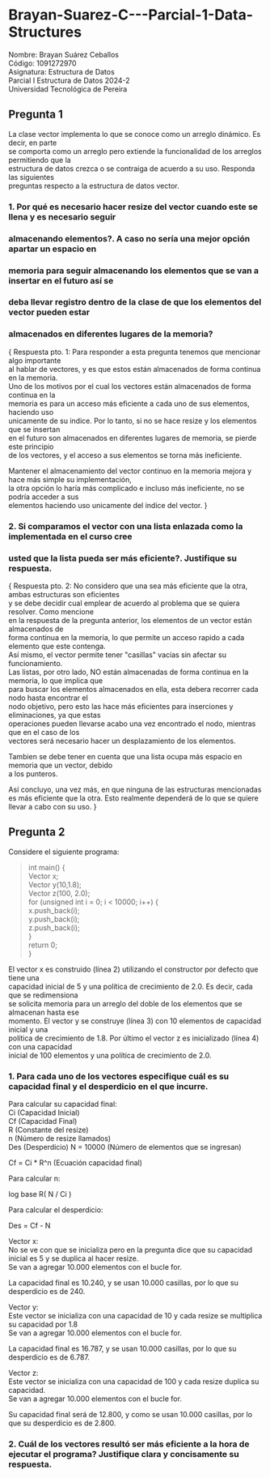 # Brayan-Suarez-C---Parcial-1-Data-Structures

Nombre: Brayan Suárez Ceballos  
Código: 1091272970  
Asignatura: Estructura de Datos  
Parcial I Estructura de Datos 2024-2  
Universidad Tecnológica de Pereira  


## Pregunta 1 
  
La clase vector implementa lo que se conoce como un arreglo dinámico. Es decir, en parte  
se comporta como un arreglo pero extiende la funcionalidad de los arreglos permitiendo que la  
estructura de datos crezca o se contraiga de acuerdo a su uso. Responda las siguientes  
preguntas respecto a la estructura de datos vector.  
  
### 1. Por qué es necesario hacer resize del vector cuando este se llena y es necesario seguir  
### almacenando elementos?. A caso no sería una mejor opción apartar un espacio en  
### memoria para seguir almacenando los elementos que se van a insertar en el futuro así se  
### deba llevar registro dentro de la clase de que los elementos del vector pueden estar  
### almacenados en diferentes lugares de la memoria?

{ Respuesta pto. 1: Para responder a esta pregunta tenemos que mencionar algo importante  
al hablar de vectores, y es que estos están almacenados de forma continua en la memoria.  
Uno de los motivos por el cual los vectores están almacenados de forma continua en la  
memoria es para un acceso más eficiente a cada uno de sus elementos, haciendo uso  
unicamente de su indice. Por lo tanto, si no se hace resize y los elementos que se insertan  
en el futuro son almacenados en diferentes lugares de memoria, se pierde este principio  
de los vectores, y el acceso a sus elementos se torna más ineficiente.  

Mantener el almacenamiento del vector continuo en la memoria mejora y hace más simple su implementación,  
la otra opción lo haría más complicado e incluso más ineficiente, no se podría acceder a sus  
elementos haciendo uso unicamente del indice del vector. }
  
### 2. Si comparamos el vector con una lista enlazada como la implementada en el curso cree 
### usted que la lista pueda ser más eficiente?. Justifique su respuesta.  
  
{ Respuesta pto. 2: No considero que una sea más eficiente que la otra, ambas estructuras son eficientes  
y se debe decidir cual emplear de acuerdo al problema que se quiera resolver.  Como mencione  
en la respuesta de la pregunta anterior, los elementos de un vector están almacenados de  
forma continua en la memoria, lo que permite un acceso rapido a cada elemento que este contenga.  
Así mismo, el vector permite tener "casillas" vacías sin afectar su funcionamiento.  
Las listas, por otro lado, NO están almacenadas de forma continua en la memoria, lo que implica que  
para buscar los elementos almacenados en ella, esta debera recorrer cada nodo hasta encontrar el  
nodo objetivo, pero esto las hace más eficientes para inserciones y eliminaciones, ya que estas  
operaciones pueden llevarse acabo una vez encontrado el nodo, mientras que en el caso de los  
vectores será necesario hacer un desplazamiento de los elementos. 

Tambien se debe tener en cuenta que una lista ocupa más espacio en memoria que un vector, debido  
a los punteros.  

Así concluyo, una vez más, en que ninguna de las estructuras mencionadas es más eficiente que la otra. 
Esto realmente dependerá de lo que se quiere llevar a cabo con su uso. }

## Pregunta 2  

Considere el siguiente programa:  

> int main() {  
>   Vector<int> x;  
>   Vector<int> y(10,1.8);  
>   Vector<int> z(100, 2.0);  
>   for (unsigned int i = 0; i < 10000; i++) {  
>     x.push_back(i);  
>     y.push_back(i);  
>     z.push_back(i);  
>   }  
>   return 0;  
> }  

El vector x es construido (línea 2) utilizando el constructor por defecto que tiene una  
capacidad inicial de 5 y una política de crecimiento de 2.0. Es decir, cada que se redimensiona  
se solicita memoria para un arreglo del doble de los elementos que se almacenan hasta ese  
momento. El vector y se construye (línea 3) con 10 elementos de capacidad inicial y una  
política de crecimiento de 1.8. Por último el vector z es inicializado (línea 4) con una capacidad  
inicial de 100 elementos y una política de crecimiento de 2.0.  

### 1. Para cada uno de los vectores especifique cuál es su capacidad final y el desperdicio en el que incurre.

Para calcular su capacidad final:  
Ci (Capacidad Inicial)  
Cf (Capacidad Final)  
R (Constante del resize)  
n (Número de resize llamados)  
Des (Desperdicio)
N = 10000 (Número de elementos que se ingresan)  
  
Cf = Ci * R^n (Ecuación capacidad final)  
  
Para calcular n:  

log base R( N / Ci )

Para calcular el desperdicio: 

Des = Cf - N

Vector x:  
No se ve con que se inicializa pero en la pregunta dice que su capacidad inicial es 5 y se duplica al hacer resize.  
Se van a agregar 10.000 elementos con el bucle for.  

La capacidad final es 10.240, y se usan 10.000 casillas, por lo que su desperdicio es de 240.  

Vector y:  
Este vector se inicializa con una capacidad de 10 y cada resize se multiplica su capacidad por 1.8    
Se van a agregar 10.000 elementos con el bucle for.  

La capacidad final es 16.787, y se usan 10.000 casillas, por lo que su desperdicio es de 6.787.  

Vector z:  
Este vector se inicializa con una capacidad de 100 y cada resize duplica su capacidad.  
Se van a agregar 10.000 elementos con el bucle for.  

Su capacidad final será de 12.800, y como se usan 10.000 casillas, por lo que su desperdicio es de 2.800.  

### 2. Cuál de los vectores resultó ser más eficiente a la hora de ejecutar el programa? Justifique clara y concisamente su respuesta.


